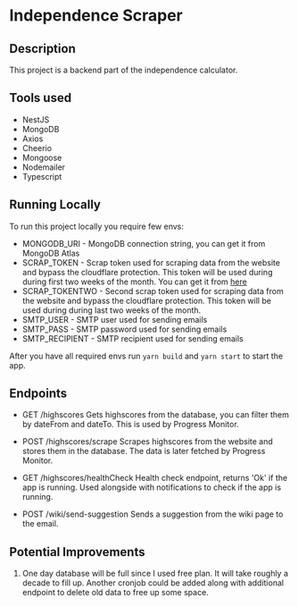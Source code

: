 # Independence Scraper

## Description
This project is a backend part of the independence calculator.

## Tools used
- NestJS
- MongoDB
- Axios
- Cheerio
- Mongoose
- Nodemailer
- Typescript

## Running Locally
To run this project locally you require few envs:
- MONGODB_URI - MongoDB connection string, you can get it from MongoDB Atlas
- SCRAP_TOKEN - Scrap token used for scraping data from the website and bypass the cloudflare protection. This token will be used during during first two weeks of the month. You can get it from [here](https://api.scrape.do)
- SCRAP_TOKENTWO - Second scrap token used for scraping data from the website and bypass the cloudflare protection. This token will be used during during last two weeks of the month.
- SMTP_USER - SMTP user used for sending emails
- SMTP_PASS - SMTP password used for sending emails
- SMTP_RECIPIENT - SMTP recipient used for sending emails

After you have all required envs run ```yarn build``` and ```yarn start```
to start the app.

## Endpoints
- GET /highscores
Gets highscores from the database, you can filter them by dateFrom and dateTo. This is used by Progress Monitor.

- POST /highscores/scrape
Scrapes highscores from the website and stores them in the database. The data is later fetched by Progress Monitor.

- GET /highscores/healthCheck
Health check endpoint, returns 'Ok' if the app is running. Used alongside with notifications to check if the app is running.

- POST /wiki/send-suggestion
Sends a suggestion from the wiki page to the email.

## Potential Improvements
1. One day database will be full since I used free plan. It will take roughly a decade to fill up. Another cronjob could be added along with additional endpoint to delete old data to free up some space.
